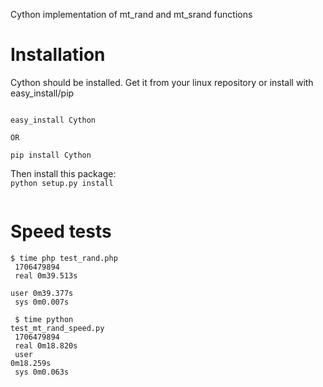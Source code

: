 Cython implementation of mt_rand and mt_srand functions

Installation
============

Cython should be installed. Get it from your linux repository or install with easy_install/pip

<code>
easy_install Cython<br>
OR <br>
pip install Cython<br>
</code>
Then install this package:

<code>
python setup.py install<br>
</code>

Speed tests
===========

<code>$ time php test_rand.php<br>
1706479894<br>
real	0m39.513s<br>
user	0m39.377s<br>
sys	0m0.007s<br>
<br>
$ time python test_mt_rand_speed.py<br>
1706479894<br>
real	0m18.820s<br>
user	0m18.259s<br>
sys	0m0.063s<br>
</code>